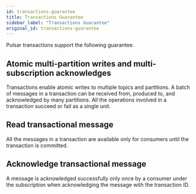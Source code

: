 ```yaml
---
id: transactions-guarantee
title: Transactions Guarantee
sidebar_label: "Transactions Guarantee"
original_id: transactions-guarantee
---
```


Pulsar transactions support the following guarantee.

## Atomic multi-partition writes and multi-subscription acknowledges
Transactions enable atomic writes to multiple topics and partitions. A batch of messages in a transaction can be received from, produced to, and acknowledged by many partitions. All the operations involved in a transaction succeed or fail as a single unit. 

## Read transactional message
All the messages in a transaction are available only for consumers until the transaction is committed.

## Acknowledge transactional message
A message is acknowledged successfully only once by a consumer under the subscription when acknowledging the message with the transaction ID.